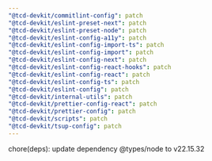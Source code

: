 ```yaml
---
"@tcd-devkit/commitlint-config": patch
"@tcd-devkit/eslint-preset-next": patch
"@tcd-devkit/eslint-preset-node": patch
"@tcd-devkit/eslint-config-a11y": patch
"@tcd-devkit/eslint-config-import-ts": patch
"@tcd-devkit/eslint-config-import": patch
"@tcd-devkit/eslint-config-next": patch
"@tcd-devkit/eslint-config-react-hooks": patch
"@tcd-devkit/eslint-config-react": patch
"@tcd-devkit/eslint-config-ts": patch
"@tcd-devkit/eslint-config": patch
"@tcd-devkit/internal-utils": patch
"@tcd-devkit/prettier-config-react": patch
"@tcd-devkit/prettier-config": patch
"@tcd-devkit/scripts": patch
"@tcd-devkit/tsup-config": patch
---
```


chore(deps): update dependency @types/node to v22.15.32
